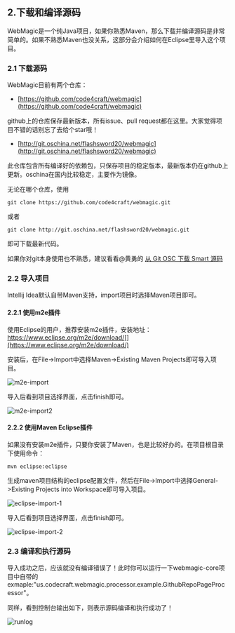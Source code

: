 ## 2.下载和编译源码

WebMagic是一个纯Java项目，如果你熟悉Maven，那么下载并编译源码是非常简单的。如果不熟悉Maven也没关系，这部分会介绍如何在Eclipse里导入这个项目。

### 2.1 下载源码

WebMagic目前有两个仓库：

* [https://github.com/code4craft/webmagic](https://github.com/code4craft/webmagic)

github上的仓库保存最新版本，所有issue、pull request都在这里。大家觉得项目不错的话别忘了去给个star哦！

* [http://git.oschina.net/flashsword20/webmagic](http://git.oschina.net/flashsword20/webmagic)

此仓库包含所有编译好的依赖包，只保存项目的稳定版本，最新版本仍在github上更新。oschina在国内比较稳定，主要作为镜像。

无论在哪个仓库，使用

	git clone https://github.com/code4craft/webmagic.git
	
或者

	git clone http://git.oschina.net/flashsword20/webmagic.git
	
即可下载最新代码。

如果你对git本身使用也不熟悉，建议看看@黄勇的 [从 Git OSC 下载 Smart 源码](http://my.oschina.net/huangyong/blog/200075)

### 2.2 导入项目

Intellij Idea默认自带Maven支持，import项目时选择Maven项目即可。

#### 2.2.1 使用m2e插件

使用Eclipse的用户，推荐安装m2e插件，安装地址：https://www.eclipse.org/m2e/download/[](https://www.eclipse.org/m2e/download/)

安装后，在File->Import中选择Maven->Existing Maven Projects即可导入项目。

![m2e-import](http://static.oschina.net/uploads/space/2014/0403/104427_eNuc_190591.png)

导入后看到项目选择界面，点击finish即可。

![m2e-import2](http://static.oschina.net/uploads/space/2014/0403/104735_6vwG_190591.png)

#### 2.2.2 使用Maven Eclipse插件

如果没有安装m2e插件，只要你安装了Maven，也是比较好办的。在项目根目录下使用命令：

	mvn eclipse:eclipse
	
生成maven项目结构的eclipse配置文件，然后在File->Import中选择General->Existing Projects into Workspace即可导入项目。

![eclipse-import-1](http://static.oschina.net/uploads/space/2014/0403/100025_DAcy_190591.png)

导入后看到项目选择界面，点击finish即可。

![eclipse-import-2](http://static.oschina.net/uploads/space/2014/0403/100227_73DJ_190591.png)

### 2.3 编译和执行源码

导入成功之后，应该就没有编译错误了！此时你可以运行一下webmagic-core项目中自带的exmaple:"us.codecraft.webmagic.processor.example.GithubRepoPageProcessor"。

同样，看到控制台输出如下，则表示源码编译和执行成功了！

![runlog](http://static.oschina.net/uploads/space/2014/0403/103741_3Gf5_190591.png)
